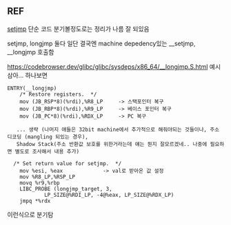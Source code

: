 ## REF 
[setjmp](https://www.csl.mtu.edu/cs4411.ck/www/NOTES/non-local-goto/goto.html) 단순 코드 분기볼정도로는 정리가 나름 잘 되있음 

setjmp, longjmp 둘다 일단 결국엔 machine depedency있는 __setjmp, __longjmp 호출함

https://codebrowser.dev/glibc/glibc/sysdeps/x86_64/__longjmp.S.html   예시 삼아... 하나보면 

```
ENTRY(__longjmp)
	/* Restore registers.  */
	mov (JB_RSP*8)(%rdi),%R8_LP     -> 스택포인터 복구 
	mov (JB_RBP*8)(%rdi),%R9_LP     -> 베이스 포인터 복구 
	mov (JB_PC*8)(%rdi),%RDX_LP     -> PC 복구 
   
   ... 생략 (나머지 애들은 32bit machine에서 추가적으로 해줘야되는 것들이나, 주소 디코딩 (mangling 되있는 경우), 
   Shadow Stack(주소 반환값 보호를 위한거라는데 얘는 뭔지 잘모르겠네.. 나중에 필요하면 별도로 조사해서 내용 추가) 
  
  /* Set return value for setjmp.  */
	mov %esi, %eax             -> val로 받아온 값 설정 
	mov %R8_LP,%RSP_LP
	movq %r9,%rbp
	LIBC_PROBE (longjmp_target, 3,
		    LP_SIZE@%RDI_LP, -4@%eax, LP_SIZE@%RDX_LP)
	jmpq *%rdx
```

이런식으로 분기탐 
